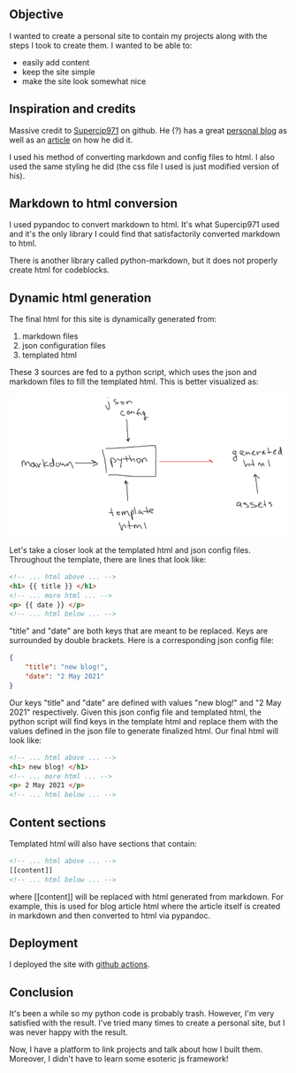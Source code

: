 
## Objective

I wanted to create a personal site to contain my projects along with the steps I took to create them. I wanted to be able to:

- easily add content
- keep the site simple
- make the site look somewhat nice

## Inspiration and credits

Massive credit to [Supercip971](https://github.com/Supercip971) on github. He (?) has a great [personal blog](https://supercip971.github.io/)
as well as an [article](https://supercip971.github.io/01-how-I-created-this-blog.html) on how he did it.

I used his method of converting markdown and config files to html. I also used the same styling he did (the css file I used is just modified version of his).

## Markdown to html conversion

I used pypandoc to convert markdown to html. It's what Supercip971 used and it's the only library I could find that satisfactorily converted markdown to html.

There is another library called python-markdown, but it does not properly create
html for codeblocks.

## Dynamic html generation

The final html for this site is dynamically generated from:

1. markdown files
2. json configuration files
3. templated html

These 3 sources are fed to a python script, which uses the json and markdown files to fill the templated html. This is better visualized as:

![](assets/img/workings.png)

Let's take a closer look at the templated html and json config files. Throughout the template, there are lines that look like:

```html
<!-- ... html above ... -->
<h1> {{ title }} </h1>
<!-- ... more html ... -->
<p> {{ date }} </p>
<!-- ... html below ... -->
```

"title" and "date" are both keys that are meant to be replaced. Keys are surrounded by double brackets. Here is a corresponding json config file:

```json
{
    "title": "new blog!",
    "date": "2 May 2021"
}
```

Our keys "title" and "date" are defined with values "new blog!" and "2 May 2021" respectively. Given this json config file and templated html, the python script will find keys in the template html and replace them with the values defined in the json file to generate finalized html. Our final html will look like:

```html
<!-- ... html above ... -->
<h1> new blog! </h1>
<!-- ... more html ... -->
<p> 2 May 2021 </p>
<!-- ... html below ... -->
```

## Content sections

Templated html will also have sections that contain:

```html
<!-- ... html above ... -->
[[content]]
<!-- ... html below ... -->
```

where \[\[content\]\] will be replaced with html generated from markdown. For example, this is used for blog article html where the article itself is created in markdown and then converted to html via pypandoc.

## Deployment

I deployed the site with [github actions](https://github.com/marketplace/actions/deploy-to-github-pages).

## Conclusion

It's been a while so my python code is probably trash. However, I'm very satisfied with the result. I've tried many times to create a personal site, but I was never happy with the result.

Now, I have a platform to link projects and talk about how I built them. Moreover, I didn't have to learn some esoteric js framework!